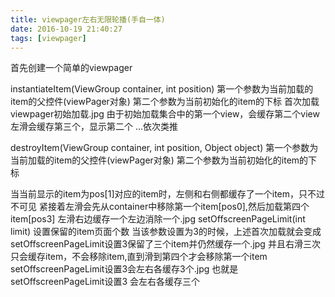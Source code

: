 ```yaml
---
title: viewpager左右无限轮播(手自一体)
date: 2016-10-19 21:40:27
tags: [viewpager]
---
```


首先创建一个简单的viewpager

instantiateItem(ViewGroup container, int position)
第一个参数为当前加载的item的父控件(viewPager对象)
第二个参数为当前初始化的item的下标
	首次加载 viewpager初始加载.jpg
由于初始加载集合中的第一个view，会缓存第二个view
左滑会缓存第三个，显示第二个
...依次类推

destroyItem(ViewGroup container, int position, Object object)
第一个参数为当前加载的item的父控件(viewPager对象)
第二个参数为当前初始化的item的下标

当当前显示的item为pos[1]对应的item时，左侧和右侧都缓存了一个item，只不过不可见
紧接着左滑会先从container中移除第一个item[pos0],然后加载第四个item[pos3]
	左滑右边缓存一个左边消除一个.jpg
setOffscreenPageLimit(int limit)
设置保留的item页面个数
当该参数设置为3的时候，上述首次加载就会变成
	setOffscreenPageLimit设置3保留了三个item并仍然缓存一个.jpg
并且右滑三次只会缓存item，不会移除item,直到滑到第四个才会移除第一个item
	setOffscreenPageLimit设置3会左右各缓存3个.jpg
也就是setOffscreenPageLimit设置3 会左右各缓存三个